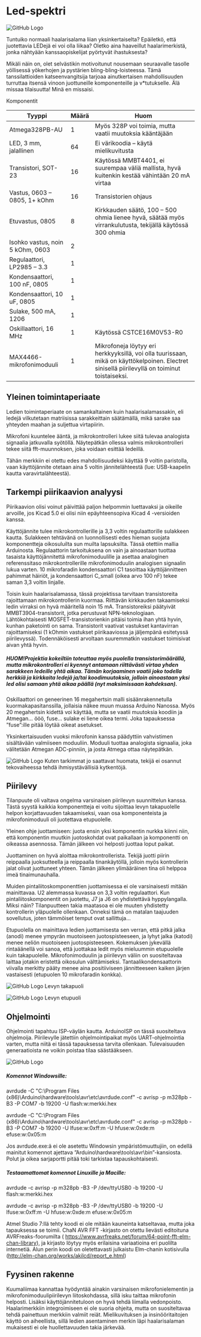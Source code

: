 # Led-spektri
![GitHub Logo](/Kuvat/Kuva1.png)

Tuntuiko normaali haalarisalama liian yksinkertaiselta? Epäiletkö, että juotettavia LEDejä ei voi olla liikaa? Oletko aina haaveillut haalarimerkistä, jonka nähtyään kanssaopiskelijat pyörtyvät ihastuksesta?

Mikäli näin on, olet selvästikin motivoitunut nousemaan seuraavalle tasolle yöllisessä yökerhojen ja pystärien bling-bling-loisteessa. Tämä tanssilattioiden katseenvangitsija tarjoaa ainutkertaisen mahdollisuuden turruttaa itsensä vinoon juottuneille komponenteille ja v*tutukselle. Älä missaa tilaisuutta! Minä en missaisi.

Komponentit

| Tyyppi          |	Määrä  |	Huom                                                    |
| --------------- | ------ | -------------------------------------------------------- |
| Atmega328PB-AU  |1       |	Myös 328P voi toimia, mutta vaatii muutoksia kääntäjään |
| LED, 3 mm, jalallinen	|64 |	Ei värikoodia – käytä mielikuvitusta |
| Transistori, SOT-23|16 |	Käytössä MMBT4401, ei suurempaa väliä mallista, hyvä kuitenkin kestää vähintään 20 mA virtaa |
| Vastus, 0603 – 0805, 1+ kOhm | 16 |		Transistorien ohjaus |
| Etuvastus, 0805	|8	| Kirkkauden säätö, 100 – 500 ohmia lienee hyvä, säätää myös virrankulutusta, tekijällä käytössä 300 ohmia |
| Isohko vastus, noin 5 kOhm, 0603 |2	 | |
| Regulaattori, LP2985 – 3.3 |	1	| |
| Kondensaattori, 100 nF, 0805|	1	| |
| Kondensaattori, 10 uF, 0805|	1	| |
| Sulake, 500 mA, 1206	|1	| |
| Oskillaattori, 16 MHz |	1 |	Käytössä CSTCE16M0V53-R0 |
| MAX4466-mikrofonimoduuli |	1 |	Mikrofoneja löytyy eri herkkyyksillä, voi olla tuurissaan, mikä on käyttökelpoinen. Electret sinisellä piirilevyllä on toiminut toistaiseksi.|


## Yleinen toimintaperiaate
Ledien toimintaperiaate on samankaltainen kuin haalarisalamassakin, eli ledejä vilkutetaan matriisissa sarakkeittain säätämällä, mikä sarake saa yhteyden maahan ja suljettua virtapiirin. 

Mikrofoni kuuntelee ääntä, ja mikrokontrolleri lukee siitä tulevaa analogista signaalia jatkuvalla syötöllä. Näytepätkän ollessa valmis mikrokontrolleri tekee siitä fft-muunnoksen, joka voidaan esittää ledeillä.

Tähän merkkiin ei otettu edes mahdollisuudeksi käyttää 9 voltin paristolla, vaan käyttöjännite otetaan aina 5 voltin jännitelähteestä (lue: USB-kaapelin kautta varavirtalähteestä).

## Tarkempi piirikaavion analyysi
Piirikaavion olisi voinut päivittää paljon helpommin luettavaksi ja oikeille arvoille, jos Kicad 5.0 ei olisi niin epäyhteensopiva Kicad 4 -versioiden kanssa. 

Käyttöjännite tulee mikrokontrollerille ja 3,3 voltin regulaattorille sulakkeen kautta. Sulakkeen tehtävänä on luonnollisesti edes hieman suojata komponentteja oikosuluilta sun muilta lapsuksilta. Tässä otettiin mallia Arduinosta. Regulaattorin tarkoituksena on vain ja ainoastaan tuottaa tasaista käyttöjännitettä mikrofonimoduulille ja asettaa analoginen referenssitaso mikrokontrollerille mikrofonimoduulin analogisen signaalin lukua varten. 10 mikrofaradin kondensaattori C1 tasoittaa käyttöjännitteen pahimmat häiriöt, ja kondensaattori C_small (oikea arvo 100 nF) tekee saman 3,3 voltin linjalle.

Toisin kuin haalarisalamassa, tässä projektissa tarvitaan transistoreita rajoittamaan mikrokontrollerin kuormaa. Riittävän kirkkauden takaamiseksi ledin virraksi on hyvä määritellä noin 15 mA. Transistoreiksi päätyivät MMBT3904-transistorit, jotka perustuvat NPN-teknologiaan. Lähtökohtaisesti MOSFET-transistorienkin pitäisi toimia ihan yhtä hyvin, kunhan paketointi on sama. Transistorit vaativat vastukset kantavirran rajoittamiseksi (1 kOhmin vastukset piirikaaviossa ja jäljempänä esitetyssä piirilevyssä). Todennäköisesti arvoltaan suuremmatkin vastukset toimisivat aivan yhtä hyvin. 

##### HUOM!Projektia kokeiltiin toteuttaa myös puolella transistorimäärällä, mutta mikrokontrolleri ei kyennyt antamaan riittävästi virtaa yhden sarakkeen ledeille yhtä aikaa. Tämän korjaaminen vaatii joko todella herkkiä ja kirkkaita ledejä ja/tai koodimuutoksia, jolloin ainoastaan yksi led olisi samaan yhtä aikaa päällä (nyt maksimissaan kahdeksan).

Oskillaattori on geneerinen 16 megahertsin malli sisäänrakennetulla kuormakapasitanssilla, jollaisia näkee muun muassa Arduino Nanossa. Myös 20 megahertsin kidettä voi käyttää, mutta se vaatii muutoksia koodiin ja Atmegan… ööö, fuse… sulake ei liene oikea termi. Joka tapauksessa ”fuse”:ille pitää löytää oikeat asetukset.

Yksinkertaisuuden vuoksi mikrofonin kanssa päädyttiin vahvistimen sisältävään valmiiseen moduuliin. Moduuli tuottaa analogista signaalia, joka välitetään Atmegan ADC-pinniin, ja josta Atmega ottaa näytepätkän.

![GitHub Logo](/Kuvat/Kuva2.png)
Kuten tarkimmat jo saattavat huomata, tekijä ei osannut tekovaiheessa tehdä ihmisystävällisiä kytkentöjä.

## Piirilevy
Tilanpuute oli valtava ongelma varsinaisen piirilevyn suunnittelun kanssa. Tästä syystä kaikkia komponentteja ei voitu sijoittaa levyn takapuolelle helpon korjattavuuden takaamiseksi, vaan osa komponenteista ja mikrofonimoduuli oli juotettava etupuolelle.

Yleinen ohje juottamiseen: juota ensin yksi komponentin nurkka kiinni niin, että komponentin muutkin juotoskohdat ovat paikallaan ja komponentti on oikeassa asennossa. Tämän jälkeen voi helposti juottaa loput paikat.

Juottaminen on hyvä aloittaa mikrokontrollerista. Tekijä juotti piirin reippaalla juoksutteella ja reippaalla tinankäytöllä, jolloin myös kontrollerin jalat olivat juottuneet yhteen. Tämän jälkeen ylimääräinen tina oli helppoa imeä tinaimunauhalla.

Muiden pintaliitoskomponenttien juottamisessa ei ole varsinaisesti mitään mainittavaa. U2 alemmassa kuvassa on 3,3 voltin regulaattori.
Kun pintaliitoskomponentit on juotettu, J7 ja J6 on yhdistettävä hyppylangalla. Miksi näin? Tilanpuutteen takia maatasoa ei ole muuten yhdistetty kontrollerin yläpuolelle ollenkaan. Onneksi tämä on matalan taajuuden sovellutus, joten tämmöiset temput ovat sallittuja...

Etupuolella on mainittava ledien juottamisesta sen verran, että pitkä jalka (anodi) menee ympyrän muotoiseen juotospisteeseen, ja lyhyt jalka (katodi) menee neliön muotoiseen juotospisteeseen. Kokemuksen jykevällä rintaäänellä voi sanoa, että juottakaa ledit myös mieluummin etupuolelle kuin takapuolelle. Mikrofonimoduulin ja piirilevyn väliin on suositeltavaa laittaa jotakin eristettä oikosulun välttämiseksi. Tantaalikondensaattorin viivalla merkitty pääty menee aina positiiviseen jännitteeseen kaiken järjen vastaisesti (etupuolen 10 mikrofaradin konkka). 

![GitHub Logo](/Kuvat/Kuva3.png)
Levyn takapuoli

![GitHub Logo](/Kuvat/Kuva4.png)
Levyn etupuoli


## Ohjelmointi
Ohjelmointi tapahtuu ISP-väylän kautta. ArduinoISP on tässä suositeltava ohjelmoija. Piirilevylle jätettiin ohjelmointipaikat myös UART-ohjelmointia varten, mutta niitä ei tässä tapauksessa tarvita ollenkaan. Tulevaisuuden generaatioista ne voikin poistaa tilaa säästääkseen.

![GitHub Logo](/Kuvat/Kuva5.png)

##### Komennot Windowsille:

avrdude -C "C:\Program Files (x86)\Arduino\hardware\tools\avr\etc\avrdude.conf" -c avrisp -p m328pb -B3 -P COM7 -b 19200 -U flash:w:merkki.hex

avrdude -C "C:\Program Files (x86)\Arduino\hardware\tools\avr\etc\avrdude.conf" -c avrisp -p m328pb -B3 -P COM7 -b 19200 -U lfuse:w:0xff:m -U hfuse:w:0xde:m efuse:w:0x05:m

Jos avrdude.exe:ä ei ole asetettu Windowsin ympäristömuuttujiin, on edellä mainitut komennot ajettava ”Arduino\hardware\tools\avr\bin”-kansiosta. Polut ja oikea sarjaportti pitää toki tarkistaa tapauskohtaisesti.

##### Testaamattomat komennot Linuxille ja Macille:

avrdude -c avrisp -p m328pb -B3 -P /dev/ttyUSB0 -b 19200 -U flash:w:merkki.hex

avrdude -c avrisp -p m328pb -B3 -P /dev/ttyUSB0 -b 19200 -U lfuse:w:0xff:m -U hfuse:w:0xde:m efuse:w:0x05:m

Atmel Studio 7:llä tehty koodi ei ole mitään kauneinta katseltavaa, mutta joka tapauksessa se toimii. ChaN AVR FFT -kirjasto on otettu lievästi editoituna AVRFreaks-foorumilta ( https://www.avrfreaks.net/forum/64-point-fft-elm-chan-library), ja kirjasto löytyy myös erilaisina variaatioina eri puolilta internetiä. Alun perin koodi on oletettavasti julkaistu Elm-chanin kotisivulla (http://elm-chan.org/works/akilcd/report_e.html)

## Fyysinen rakenne
Kuumaliimaa kannattaa hyödyntää ainakin varsinaisen mikrofonielementin ja mikrofonimoduulipiirilevyn liitoskohdassa, sillä isku taittaa mikrofonin helposti. Lisäksi käyttöjännitetuloon on hyvä tehdä liimalla vedonpoisto.
Haalarimerkkiin integroimiseen ei ole suoria ohjeita, mutta on suositeltavaa tehdä painettuun merkkiin valmiit reiät. Mielikuvituksen ja insinööritaitojen käyttö on aiheellista, sillä ledien asentaminen merkin läpi haalarisalaman mukaisesti ei ole huollettavuuden takia järkevää.


